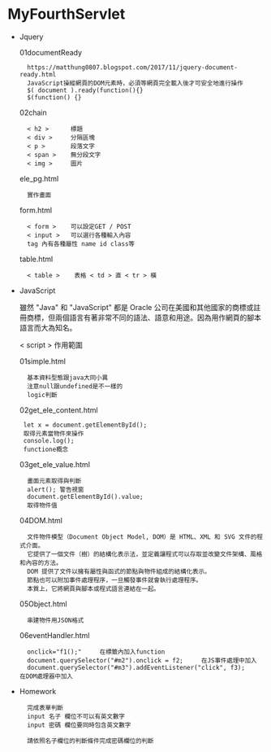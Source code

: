 # MyFourthServlet

+ Jquery

    01documentReady

        https://matthung0807.blogspot.com/2017/11/jquery-document-ready.html
        JavaScript操縱網頁的DOM元素時，必須等網頁完全載入後才可安全地進行操作
        $( document ).ready(function(){}
        $(function() {}

    02chain

        < h2 >      標題
        < div >     分隔區塊
        < p >       段落文字
        < span >    無分段文字
        < img >     圖片

    ele_pg.html

        實作畫面

    form.html

        < form >    可以設定GET / POST 
        < input >   可以選行各種輸入內容
        tag 內有各種屬性 name id class等

    table.html

        < table >    表格 < td > 直 < tr > 橫


+ JavaScript

    雖然 "Java" 和 "JavaScript" 都是 Oracle 公司在美國和其他國家的商標或註冊商標，但兩個語言有著非常不同的語法、語意和用途。因為用作網頁的腳本語言而大為知名。

    < script > 作用範圍


    01simple.html

        基本資料型態跟java大同小異
        注意null跟undefined是不一樣的
        logic判斷
        

    02get_ele_content.html

       let x = document.getElementById();
       取得元素當物件來操作
       console.log();
       functione概念

    03get_ele_value.html

        畫面元素取得與判斷
        alert(); 警告視窗
        document.getElementById().value;
        取得物件值
       
    04DOM.html

        文件物件模型（Document Object Model, DOM）是 HTML、XML 和 SVG 文件的程式介面。
        它提供了一個文件（樹）的結構化表示法，並定義讓程式可以存取並改變文件架構、風格和內容的方法。
        DOM 提供了文件以擁有屬性與函式的節點與物件組成的結構化表示。
        節點也可以附加事件處理程序，一旦觸發事件就會執行處理程序。 
        本質上，它將網頁與腳本或程式語言連結在一起。

    05Object.html

        串建物件用JSON格式

    06eventHandler.html

        onclick="f1();"     在標籤內加入function
        document.querySelector("#m2").onclick = f2;     在JS事件處理中加入
        document.querySelector("#m3").addEventListener("click", f3);        在DOM處理器中加入

+ Homework

        完成表單判斷
        input 名子 欄位不可以有英文數字
        input 密碼 欄位要同時包含英文數字

        請依照名子欄位的判斷條件完成密碼欄位的判斷


        
